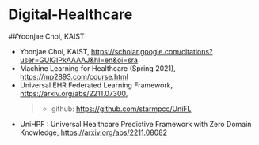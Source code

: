# Digital-Healthcare

##Yoonjae Choi, KAIST
- Yoonjae Choi, KAIST, https://scholar.google.com/citations?user=GUlGIPkAAAAJ&hl=en&oi=sra
- Machine Learning for Healthcare (Spring 2021), https://mp2893.com/course.html
- Universal EHR Federated Learning Framework, https://arxiv.org/abs/2211.07300, 
  >- github: https://github.com/starmpcc/UniFL
- UniHPF : Universal Healthcare Predictive Framework with Zero Domain Knowledge, https://arxiv.org/abs/2211.08082

